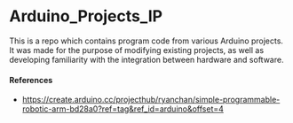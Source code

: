 # Arduino_Projects_IP

This is a repo which contains program code from various Arduino projects. It was made for the purpose of modifying existing projects, as well as developing familiarity with the integration between hardware and software.

#### References
+ https://create.arduino.cc/projecthub/ryanchan/simple-programmable-robotic-arm-bd28a0?ref=tag&ref_id=arduino&offset=4
